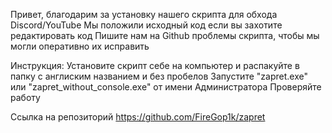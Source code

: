 Привет, благодарим за установку нашего скрипта для обхода Discord/YouTube
Мы положили исходный код если вы захотите редактировать код
Пишите нам на Github проблемы скрипта, чтобы мы могли оперативно их исправить

Инструкция:
Установите скрипт себе на компьютер и распакуйте в папку с англиским названием и без пробелов
Запустите "zapret.exe" или "zapret_without_console.exe" от имени Администратора
Проверяйте работу

Ссылка на репозиторий
https://github.com/FireGop1k/zapret

